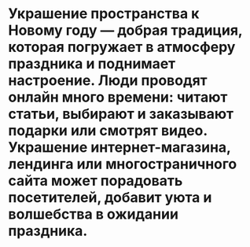 
# Украшение пространства к Новому году — добрая традиция, которая погружает в атмосферу праздника и поднимает настроение. Люди проводят онлайн много времени: читают статьи, выбирают и заказывают подарки или смотрят видео. Украшение интернет-магазина, лендинга или многостраничного сайта может порадовать посетителей, добавит уюта и волшебства в ожидании праздника.
